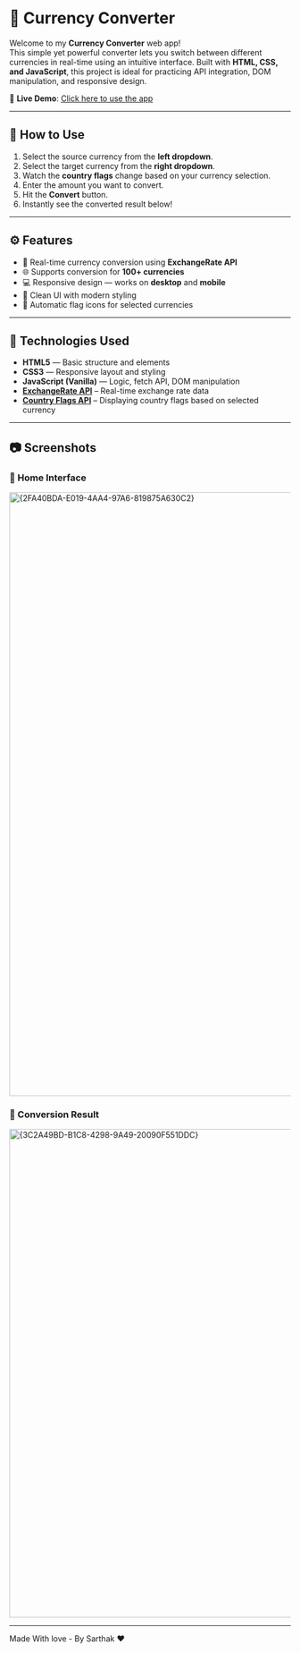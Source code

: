 # 💱 Currency Converter

Welcome to my **Currency Converter** web app!  
This simple yet powerful converter lets you switch between different currencies in real-time using an intuitive interface. Built with **HTML, CSS, and JavaScript**, this project is ideal for practicing API integration, DOM manipulation, and responsive design.

🚀 **Live Demo**: [Click here to use the app](https://currency-converter-nine-liard.vercel.app/)  


---

## 📌 How to Use

1. Select the source currency from the **left dropdown**.
2. Select the target currency from the **right dropdown**.
3. Watch the **country flags** change based on your currency selection.
4. Enter the amount you want to convert.
5. Hit the **Convert** button.
6. Instantly see the converted result below!

---

## ⚙️ Features

- 🔄 Real-time currency conversion using **ExchangeRate API**
- 🌐 Supports conversion for **100+ currencies**
- 💻 Responsive design — works on **desktop** and **mobile**
- 🎨 Clean UI with modern styling
- 🚩 Automatic flag icons for selected currencies



---

## 🧠 Technologies Used

- **HTML5** — Basic structure and elements
- **CSS3** — Responsive layout and styling
- **JavaScript (Vanilla)** — Logic, fetch API, DOM manipulation
- **[ExchangeRate API](https://www.exchangerate-api.com/)** – Real-time exchange rate data  
- **[Country Flags API](https://www.exchangerate-api.com/docs/free)** – Displaying country flags based on selected currency  


---

## 📷 Screenshots

### 🔹 Home Interface

<img width="1920" height="1080" alt="{2FA40BDA-E019-4AA4-97A6-819875A630C2}" src="https://github.com/user-attachments/assets/4ba4b0b5-8cab-470d-9251-f71140319a99" />


### 🔹 Conversion Result

<img width="1298" height="874" alt="{3C2A49BD-B1C8-4298-9A49-20090F551DDC}" src="https://github.com/user-attachments/assets/5495ccb2-2c4e-40d7-8a91-b855d5cb52a3" />


---

Made With love - By Sarthak ❤️


